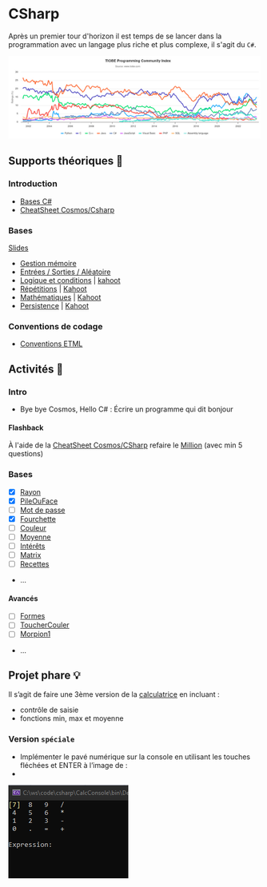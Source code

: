 # CSharp

Après un premier tour d'horizon il est temps de se lancer dans la programmation avec un langage plus 
riche et plus complexe, il s'agit du `C#`.

![tiobe.png](../supports/assets/tiobe.png)

## Supports théoriques 📖

### Introduction
- [Bases C#](../supports/csharp-voc-type-expr)
- [CheatSheet Cosmos/Csharp](https://raw.githubusercontent.com/jonathanMelly/cosmos/integration/doc/cheatsheet-csharp.pdf)

### Bases

<a href="/msig24/slides/csharp1/">Slides</a>

- [Gestion mémoire](../supports/variables1.md)
- [Entrées / Sorties / Aléatoire](../supports/input-output-random.md)
- [Logique et conditions](../supports/logique-conditions.md) | [kahoot](https://create.kahoot.it/details/307c3740-c9e2-4f2f-8f94-d8668d7953c8)
- [Répétitions](../supports/repetitions.md) | [Kahoot](https://create.kahoot.it/details/e2ba98fd-c89f-44ce-a5ff-b8c3538a5301)
- [Mathématiques](../supports/math.md) | [Kahoot](https://create.kahoot.it/details/08e07863-1309-40c0-a599-c171e5cfce08)
- [Persistence](../supports/file.md) | [Kahoot](https://create.kahoot.it/details/e65d5f12-5156-40df-9fe8-cf272aac9293)

### Conventions de codage
- [Conventions ETML](https://ici.section-inf.ch/cc)

## Activités 🚝

### Intro
- Bye bye Cosmos, Hello C# : Écrire un programme qui dit bonjour

#### Flashback
À l'aide de la [CheatSheet Cosmos/CSharp](https://raw.githubusercontent.com/jonathanMelly/cosmos/integration/doc/cheatsheet-csharp.pdf)
refaire le [Million](https://labs.section-inf.ch/codelabs/cosmos-base-01-million/index.html?index=..%2F..msig) (avec min 5 questions)

### Bases
- [X] [Rayon](../activites/cercle1/README.md)
- [X] [PileOuFace](../activites/pileface/README.md)
- [ ] [Mot de passe](../activites/motdepasse1/README.md)
- [X] [Fourchette](../activites/fourchette/README.md)
- [ ] [Couleur](../activites/couleur/README.md)
- [ ] [Moyenne](../activites/notes/README.md)
- [ ] [Intérêts](../activites/interet/README.md)
- [ ] [Matrix](../activites/matrix/README.md)
- [ ] [Recettes](../activites/recette/README.md) 
- ...


#### Avancés
- [ ] [Formes](../activites/formes/README.md)
- [ ] [ToucherCouler](../activites/bataille-navale/README.md)
- [ ] [Morpion1](../activites/morpion1/README.md)
- ...

## Projet phare 💡
Il s’agit de faire une 3ème version de la [calculatrice](03-cosmos.md#projet-phare--calculatrice) en incluant :

- contrôle de saisie
- fonctions min, max et moyenne

### Version `spéciale`
- Implémenter le pavé numérique sur la console en utilisant les touches fléchées et ENTER à l’image de :
- 
![calc1.gif](assets/calc1.gif)